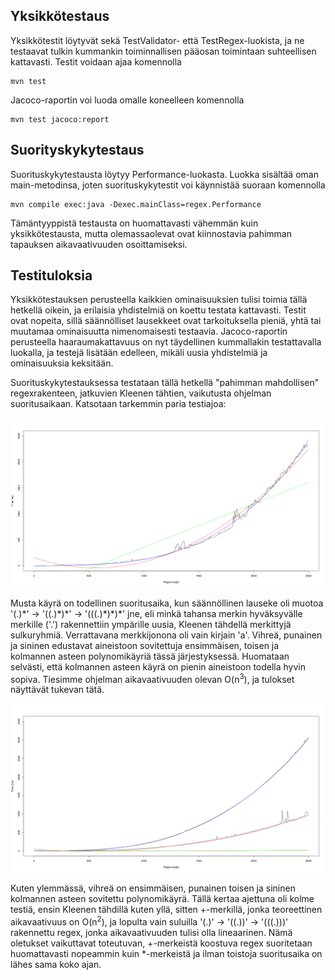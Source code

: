 ## Yksikkötestaus

Yksikkötestit löytyvät sekä TestValidator- että TestRegex-luokista, ja ne testaavat tulkin kummankin toiminnallisen pääosan toimintaan suhteellisen kattavasti. Testit voidaan ajaa komennolla

```
mvn test
```

Jacoco-raportin voi luoda omalle koneelleen komennolla

```
mvn test jacoco:report
```

## Suorityskykytestaus

Suorituskykytestausta löytyy Performance-luokasta. Luokka sisältää oman main-metodinsa, joten suorituskykytestit voi käynnistää suoraan komennolla

```
mvn compile exec:java -Dexec.mainClass=regex.Performance
```
Tämäntyyppistä testausta on huomattavasti vähemmän kuin yksikkötestausta, mutta olemassaolevat ovat kiinnostavia pahimman tapauksen aikavaativuuden osoittamiseksi.

## Testituloksia

Yksikkötestauksen perusteella kaikkien ominaisuuksien tulisi toimia tällä hetkellä oikein,
ja erilaisia yhdistelmiä on koettu testata kattavasti. Testit ovat nopeita, sillä säännölliset lausekkeet ovat tarkoituksella pieniä, yhtä tai muutamaa ominaisuutta nimenomaisesti testaavia. Jacoco-raportin perusteella haaraumakattavuus on nyt täydellinen kummallakin testattavalla luokalla, ja testejä lisätään edelleen, mikäli uusia yhdistelmiä ja ominaisuuksia keksitään.  


Suorituskykytestauksessa testataan tällä hetkellä "pahimman mahdollisen" regexrakenteen, jatkuvien Kleenen tähtien, vaikutusta ohjelman suoritusaikaan. Katsotaan tarkemmin paria testiajoa:  

![ptest.png](https://raw.githubusercontent.com/LinAksel/tiralabra-regex/master/dokumentaatio/kuvat/ptest.png)

Musta käyrä on todellinen suoritusaika, kun säännöllinen lauseke oli muotoa '(.)\*' -> '((.)\*)\*' -> '(((.)\*)\*)\*' jne, eli minkä tahansa merkin hyväksyvälle merkille ('.') rakennettiin ympärille uusia, Kleenen tähdellä merkittyjä sulkuryhmiä. Verrattavana merkkijonona oli vain kirjain 'a'. Vihreä, punainen ja sininen edustavat aineistoon sovitettuja ensimmäisen, toisen ja kolmannen asteen polynomikäyriä tässä järjestyksessä. Huomataan selvästi, että kolmannen asteen käyrä on pienin aineistoon todella hyvin sopiva. Tiesimme ohjelman aikavaativuuden olevan O(n<sup>3</sup>), ja tulokset näyttävät tukevan tätä.

![ptest2.png](https://raw.githubusercontent.com/LinAksel/tiralabra-regex/master/dokumentaatio/kuvat/ptest2.png)

Kuten ylemmässä, vihreä on ensimmäisen, punainen toisen ja sininen kolmannen asteen sovitettu polynomikäyrä. Tällä kertaa ajettuna oli kolme testiä, ensin Kleenen tähdillä kuten yllä, sitten +-merkillä, jonka teoreettinen aikavaativuus on O(n<sup>2</sup>), ja lopulta vain suluilla '(.)' -> '((.))' -> '(((.)))' rakennettu regex, jonka aikavaativuuden tulisi olla lineaarinen. Nämä oletukset vaikuttavat toteutuvan, +-merkeistä koostuva regex suoritetaan huomattavasti nopeammin kuin *-merkeistä ja ilman toistoja suoritusaika on lähes sama koko ajan.